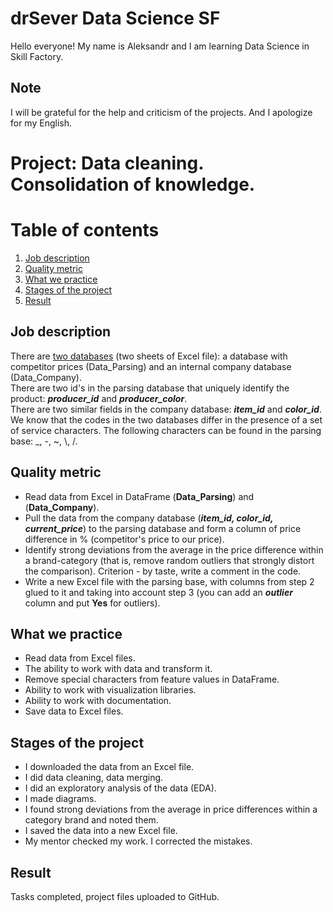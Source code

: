 # drSever Data Science SF
Hello everyone! My name is Aleksandr and I am learning Data Science in Skill Factory.
## Note
I will be grateful for the help and criticism of the projects. And I apologize for my English.

# Project: Data cleaning. Consolidation of knowledge. 
# Table of contents
1. [Job description](https://github.com/drSever/drSever_data_science/tree/main/Learning_projects_simple/project_2#Job-description)
2. [Quality metric](https://github.com/drSever/drSever_data_science/tree/main/Learning_projects_simple/project_2#Quality-metric)
3. [What we practice](https://github.com/drSever/drSever_data_science/tree/main/Learning_projects_simple/project_2#What-we-practice)
4. [Stages of the project](https://github.com/drSever/drSever_data_science/tree/main/Learning_projects_simple/project_2#Stages-of-the-project)
5. [Result](https://github.com/drSever/drSever_data_science/tree/main/Learning_projects_simple/project_2#Result)

## Job description

There are [two databases](https://lms.skillfactory.ru/assets/courseware/v1/958d35ff25f2486f65613da4459e6647/asset-v1:SkillFactory+DST-3.0+28FEB2021+type@asset+block/Data_TSUM.xlsx) (two sheets of Excel file): a database with competitor prices (Data_Parsing) and an internal company database (Data_Company).  
There are two id's in the parsing database that uniquely identify the product: ***producer_id*** and ***producer_color***.  
There are two similar fields in the company database: ***item_id*** and ***color_id***.  
We know that the codes in the two databases differ in the presence of a set of service characters. The following characters can be found in the parsing base: _, -, ~, \\, /.  

## Quality metric

- Read data from Excel in DataFrame (**Data_Parsing**) and (**Data_Company**).
- Pull the data from the company database (***item_id, color_id, current_price***) to the parsing database and form a column of price difference in % (competitor's price to our price).
- Identify strong deviations from the average in the price difference within a brand-category (that is, remove random outliers that strongly distort the comparison). Criterion - by taste, write a comment in the code.
- Write a new Excel file with the parsing base, with columns from step 2 glued to it and taking into account step 3 (you can add an ***outlier*** column and put **Yes** for outliers).

## What we practice

- Read data from Excel files.
- The ability to work with data and transform it.
- Remove special characters from feature values in DataFrame. 
- Ability to work with visualization libraries. 
- Ability to work with documentation. 
- Save data to Excel files.

## Stages of the project

- I downloaded the data from an Excel file.
- I did data cleaning, data merging.
- I did an exploratory analysis of the data (EDA). 
- I made diagrams. 
- I found strong deviations from the average in price differences within a category brand and noted them.
- I saved the data into a new Excel file.
- My mentor checked my work. I corrected the mistakes.

## Result

Tasks completed, project files uploaded to GitHub.  

